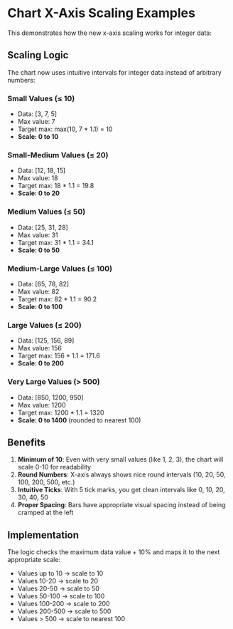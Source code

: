 # Chart X-Axis Scaling Examples

This demonstrates how the new x-axis scaling works for integer data:

## Scaling Logic

The chart now uses intuitive intervals for integer data instead of arbitrary numbers:

### Small Values (≤ 10)

-  Data: [3, 7, 5]
-  Max value: 7
-  Target max: max(10, 7 \* 1.1) = 10
-  **Scale: 0 to 10**

### Small-Medium Values (≤ 20)

-  Data: [12, 18, 15]
-  Max value: 18
-  Target max: 18 \* 1.1 = 19.8
-  **Scale: 0 to 20**

### Medium Values (≤ 50)

-  Data: [25, 31, 28]
-  Max value: 31
-  Target max: 31 \* 1.1 = 34.1
-  **Scale: 0 to 50**

### Medium-Large Values (≤ 100)

-  Data: [65, 78, 82]
-  Max value: 82
-  Target max: 82 \* 1.1 = 90.2
-  **Scale: 0 to 100**

### Large Values (≤ 200)

-  Data: [125, 156, 89]
-  Max value: 156
-  Target max: 156 \* 1.1 = 171.6
-  **Scale: 0 to 200**

### Very Large Values (> 500)

-  Data: [850, 1200, 950]
-  Max value: 1200
-  Target max: 1200 \* 1.1 = 1320
-  **Scale: 0 to 1400** (rounded to nearest 100)

## Benefits

1. **Minimum of 10**: Even with very small values (like 1, 2, 3), the chart will scale 0-10 for readability
2. **Round Numbers**: X-axis always shows nice round intervals (10, 20, 50, 100, 200, 500, etc.)
3. **Intuitive Ticks**: With 5 tick marks, you get clean intervals like 0, 10, 20, 30, 40, 50
4. **Proper Spacing**: Bars have appropriate visual spacing instead of being cramped at the left

## Implementation

The logic checks the maximum data value + 10% and maps it to the next appropriate scale:

-  Values up to 10 → scale to 10
-  Values 10-20 → scale to 20
-  Values 20-50 → scale to 50
-  Values 50-100 → scale to 100
-  Values 100-200 → scale to 200
-  Values 200-500 → scale to 500
-  Values > 500 → scale to nearest 100
